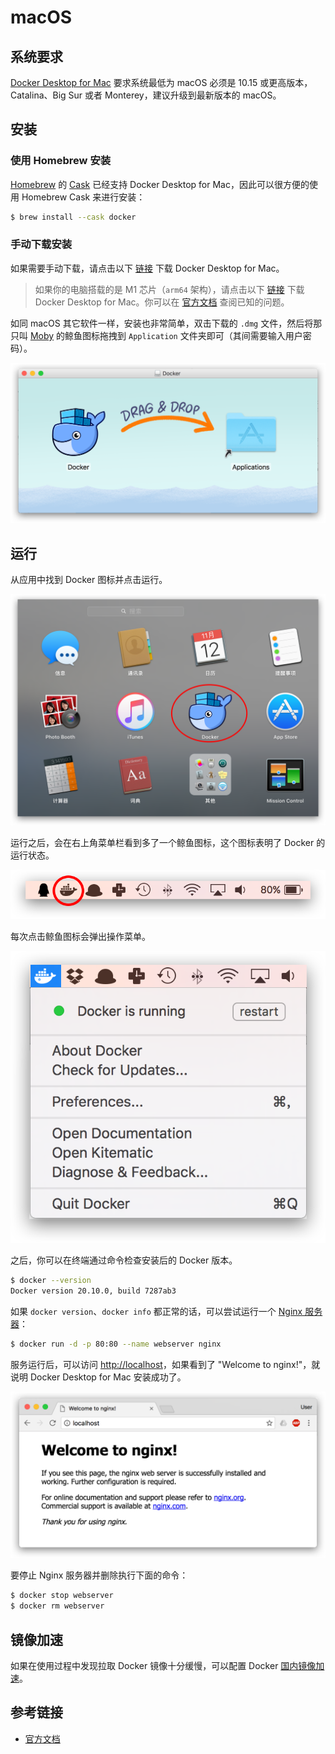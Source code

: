 # macOS

## 系统要求

[Docker Desktop for Mac](https://docs.docker.com/docker-for-mac/) 要求系统最低为 macOS 必须是 10.15 或更高版本， Catalina、Big Sur 或者 Monterey，建议升级到最新版本的 macOS。

## 安装

### 使用 Homebrew 安装

[Homebrew](https://brew.sh/) 的 [Cask](https://github.com/Homebrew/homebrew-cask) 已经支持 Docker Desktop for Mac，因此可以很方便的使用 Homebrew Cask 来进行安装：

```bash
$ brew install --cask docker
```

### 手动下载安装

如果需要手动下载，请点击以下 [链接](https://desktop.docker.com/mac/main/amd64/Docker.dmg) 下载 Docker Desktop for Mac。

> 如果你的电脑搭载的是 M1 芯片（`arm64` 架构），请点击以下 [链接](https://desktop.docker.com/mac/main/arm64/Docker.dmg) 下载 Docker Desktop for Mac。你可以在 [官方文档](https://docs.docker.com/docker-for-mac/apple-silicon/) 查阅已知的问题。

如同 macOS 其它软件一样，安装也非常简单，双击下载的 `.dmg` 文件，然后将那只叫 [Moby](https://www.docker.com/blog/call-me-moby-dock/) 的鲸鱼图标拖拽到 `Application` 文件夹即可（其间需要输入用户密码）。

![](../../.gitbook/assets/install-mac-dmg.png)

## 运行

从应用中找到 Docker 图标并点击运行。

![](../../.gitbook/assets/install-mac-apps.png)

运行之后，会在右上角菜单栏看到多了一个鲸鱼图标，这个图标表明了 Docker 的运行状态。

![](../../.gitbook/assets/install-mac-menubar.png)

每次点击鲸鱼图标会弹出操作菜单。

![](../../.gitbook/assets/install-mac-menu.png)

之后，你可以在终端通过命令检查安装后的 Docker 版本。

```bash
$ docker --version
Docker version 20.10.0, build 7287ab3
```

如果 `docker version`、`docker info` 都正常的话，可以尝试运行一个 [Nginx 服务器](https://hub.docker.com/\_/nginx/)：

```bash
$ docker run -d -p 80:80 --name webserver nginx
```

服务运行后，可以访问 [http://localhost](http://localhost)，如果看到了 "Welcome to nginx!"，就说明 Docker Desktop for Mac 安装成功了。

![](../../.gitbook/assets/install-mac-example-nginx.png)

要停止 Nginx 服务器并删除执行下面的命令：

```bash
$ docker stop webserver
$ docker rm webserver
```

## 镜像加速

如果在使用过程中发现拉取 Docker 镜像十分缓慢，可以配置 Docker [国内镜像加速](mirror.md)。

## 参考链接

* [官方文档](https://docs.docker.com/docker-for-mac/install/)

